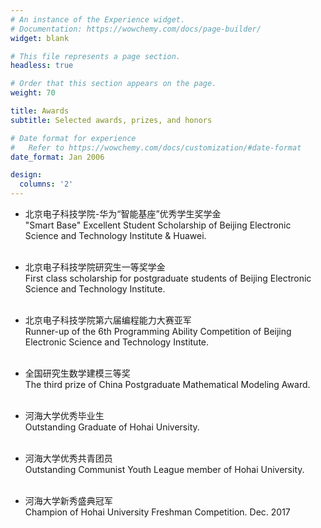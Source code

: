 ```yaml
---
# An instance of the Experience widget.
# Documentation: https://wowchemy.com/docs/page-builder/
widget: blank

# This file represents a page section.
headless: true

# Order that this section appears on the page.
weight: 70

title: Awards 
subtitle: Selected awards, prizes, and honors

# Date format for experience
#   Refer to https://wowchemy.com/docs/customization/#date-format
date_format: Jan 2006

design:
  columns: '2'
---
```

  
- 北京电子科技学院-华为“智能基座”优秀学生奖学金
  <br /> 	"Smart Base" Excellent Student Scholarship of Beijing Electronic Science and Technology Institute & Huawei.
  <br /><br />
  
- 北京电子科技学院研究生一等奖学金
  <br /> 	First class scholarship for postgraduate students of Beijing Electronic Science and Technology Institute.
  <br /><br />

- 北京电子科技学院第六届编程能力大赛亚军
  <br /> 	Runner-up of the 6th Programming Ability Competition of Beijing Electronic Science and Technology Institute.
  <br /><br />
  
- 全国研究生数学建模三等奖
  <br /> 	The third prize of China Postgraduate Mathematical Modeling Award.
  <br /><br />
  
- 河海大学优秀毕业生
  <br /> Outstanding Graduate of Hohai University.
  <br /><br />
  
- 河海大学优秀共青团员
  <br /> Outstanding Communist Youth League member of Hohai University.
  <br /><br />

-	河海大学新秀盛典冠军
  <br /> Champion of Hohai University Freshman Competition. Dec. 2017
  <br /><br />









